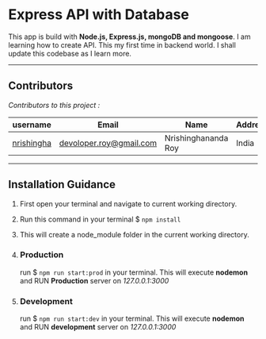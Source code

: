 # Express API with Database

This app is build with **Node.js, Express.js, mongoDB and mongoose**. I am learning how to create API. This my first time in backend world. I shall update this codebase as I learn more.

---

## Contributors

_Contributors to this project :_

| username                                    | Email                   | Name                | Address |
| ------------------------------------------- | ----------------------- | ------------------- | ------- |
| [nrishingha](https://github.com/nrishingha) | devoloper.roy@gmail.com | Nrishinghananda Roy | India   |

---

## Installation Guidance

1. First open your terminal and navigate to current working directory.
2. Run this command in your terminal $ `npm install`
3. This will create a node_module folder in the current working directory.

4. ### Production

   run $ `npm run start:prod` in your terminal. This will execute **nodemon** and RUN **Production** server on _127.0.0.1:3000_

5. ### Development

   run $ `npm run start:dev` in your terminal. This will execute **nodemon** and RUN **development** server on _127.0.0.1:3000_
